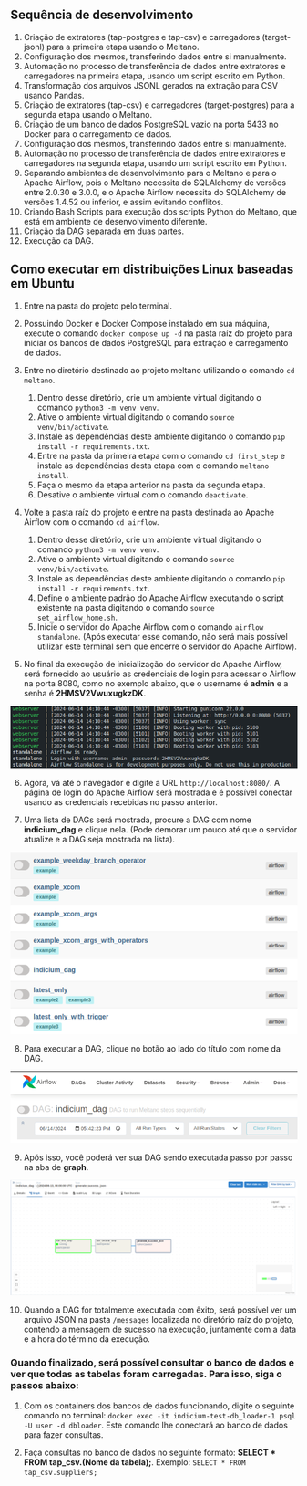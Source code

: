 ## Sequência de desenvolvimento

1. Criação de extratores (tap-postgres e tap-csv) e carregadores (target-jsonl) para a primeira etapa usando o Meltano.
2. Configuração dos mesmos, transferindo dados entre si manualmente.
3. Automação no processo de transferência de dados entre extratores e carregadores na primeira etapa, usando um script escrito em Python.
4. Transformação dos arquivos JSONL gerados na extração para CSV usando Pandas.
5. Criação de extratores (tap-csv) e carregadores (target-postgres) para a segunda etapa usando o Meltano.
6. Criação de um banco de dados PostgreSQL vazio na porta 5433 no Docker para o carregamento de dados.
7. Configuração dos mesmos, transferindo dados entre si manualmente.
8. Automação no processo de transferência de dados entre extratores e carregadores na segunda etapa, usando um script escrito em Python.
9. Separando ambientes de desenvolvimento para o Meltano e para o Apache Airflow, pois o Meltano necessita do SQLAlchemy de versões entre 2.0.30 e 3.0.0, e o Apache Airflow necessita do SQLAlchemy de versões 1.4.52 ou inferior, e assim evitando conflitos.
10. Criando Bash Scripts para execução dos scripts Python do Meltano, que está em ambiente de desenvolvimento diferente.
11. Criação da DAG separada em duas partes.
12. Execução da DAG.

## Como executar em distribuições Linux baseadas em Ubuntu

1. Entre na pasta do projeto pelo terminal.

2. Possuindo Docker e Docker Compose instalado em sua máquina, execute o comando ```docker compose up -d``` na pasta raíz do projeto para iniciar os bancos de dados PostgreSQL para extração e carregamento de dados.

3. Entre no diretório destinado ao projeto meltano utilizando o comando ```cd meltano```.
    1. Dentro desse diretório, crie um ambiente virtual digitando o comando ```python3 -m venv venv```.
    2. Ative o ambiente virtual digitando o comando ```source venv/bin/activate```.
    3. Instale as dependências deste ambiente digitando o comando ```pip install -r requirements.txt```.
    4. Entre na pasta da primeira etapa com o comando ```cd first_step``` e instale as dependências desta etapa com o comando ```meltano install```.
    5. Faça o mesmo da etapa anterior na pasta da segunda etapa.
    6. Desative o ambiente virtual com o comando ```deactivate```.

4. Volte a pasta raíz do projeto e entre na pasta destinada ao Apache Airflow com o comando ```cd airflow```.
    1. Dentro desse diretório, crie um ambiente virtual digitando o comando ```python3 -m venv venv```.
    2. Ative o ambiente virtual digitando o comando ```source venv/bin/activate```.
    3. Instale as dependências deste ambiente digitando o comando ```pip install -r requirements.txt```.
    4. Define o ambiente padrão do Apache Airflow executando o script existente na pasta digitando o comando ```source set_airflow_home.sh```.
    5. Inicie o servidor do Apache Airflow com o comando ```airflow standalone```. (Após executar esse comando, não será mais possível utilizar este terminal sem que encerre o servidor do Apache Airflow).

5. No final da execução de inicialização do servidor do Apache Airflow, será fornecido ao usuário as credenciais de login para acessar o Airflow na porta 8080, como no exemplo abaixo, que o username é <strong>admin</strong> e a senha é <strong>2HMSV2VwuxugkzDK</strong>.

![Final da execução do comando "airflow standalone"](./docs/airflow_standalone.png)

6. Agora, vá até o navegador e digite a URL ```http://localhost:8080/```. A página de login do Apache Airflow será mostrada e é possível conectar usando as credenciais recebidas no passo anterior.

7. Uma lista de DAGs será mostrada, procure a DAG com nome <strong>indicium_dag</strong> e clique nela. (Pode demorar um pouco até que o servidor atualize e a DAG seja mostrada na lista).

![Lista de DAGs](./docs/dags_list.png)

8. Para executar a DAG, clique no  botão ao lado do título com nome da DAG.

![Título com botão para executar DAG](./docs/dag_title_with_button.png)

9. Após isso, você poderá ver sua DAG sendo executada passo por passo na aba de <strong>graph</strong>.

![Executando dag](./docs/executing_dag.png)

10. Quando a DAG for totalmente executada com êxito, será possível ver um arquivo JSON na pasta ```/messages``` localizada no diretório raíz do projeto, contendo a mensagem de sucesso na execução, juntamente com a data e a hora do término da execução.

### Quando finalizado, será possível consultar o banco de dados e ver que todas as tabelas foram carregadas. Para isso, siga o passos abaixo:

1. Com os containers dos bancos de dados funcionando, digite o seguinte comando no terminal: ```docker exec -it indicium-test-db_loader-1 psql -U user -d dbloader```. Este comando lhe conectará ao banco de dados para fazer consultas.

2. Faça consultas no banco de dados no seguinte formato: <strong>SELECT * FROM tap_csv.(Nome da tabela);</strong>. Exemplo: ```SELECT * FROM tap_csv.suppliers;```
